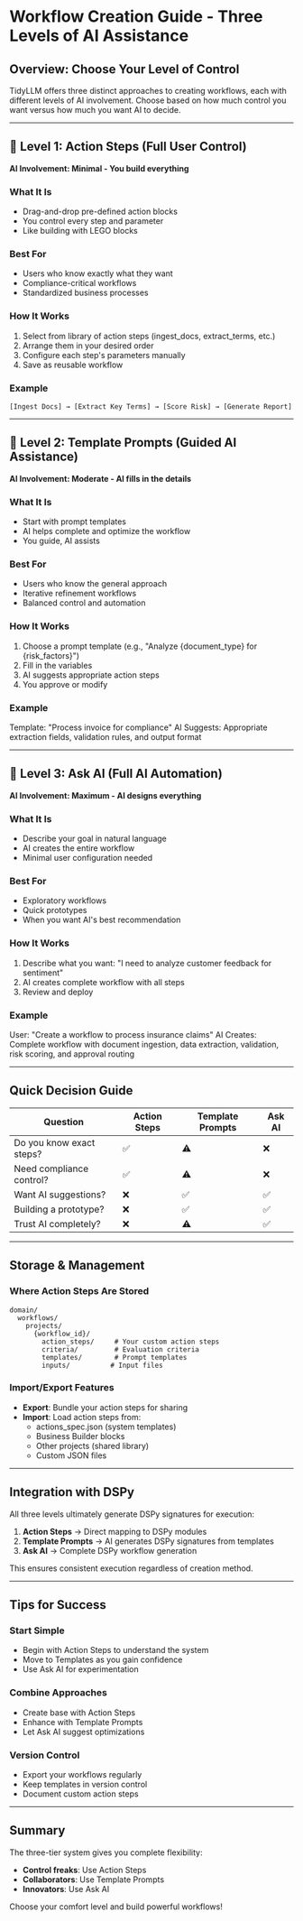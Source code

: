 # Workflow Creation Guide - Three Levels of AI Assistance

## Overview: Choose Your Level of Control

TidyLLM offers three distinct approaches to creating workflows, each with different levels of AI involvement. Choose based on how much control you want versus how much you want AI to decide.

---

## 🎯 Level 1: Action Steps (Full User Control)
**AI Involvement: Minimal - You build everything**

### What It Is
- Drag-and-drop pre-defined action blocks
- You control every step and parameter
- Like building with LEGO blocks

### Best For
- Users who know exactly what they want
- Compliance-critical workflows
- Standardized business processes

### How It Works
1. Select from library of action steps (ingest_docs, extract_terms, etc.)
2. Arrange them in your desired order
3. Configure each step's parameters manually
4. Save as reusable workflow

### Example
```
[Ingest Docs] → [Extract Key Terms] → [Score Risk] → [Generate Report]
```

---

## 📝 Level 2: Template Prompts (Guided AI Assistance)
**AI Involvement: Moderate - AI fills in the details**

### What It Is
- Start with prompt templates
- AI helps complete and optimize the workflow
- You guide, AI assists

### Best For
- Users who know the general approach
- Iterative refinement workflows
- Balanced control and automation

### How It Works
1. Choose a prompt template (e.g., "Analyze {document_type} for {risk_factors}")
2. Fill in the variables
3. AI suggests appropriate action steps
4. You approve or modify

### Example
Template: "Process invoice for compliance"
AI Suggests: Appropriate extraction fields, validation rules, and output format

---

## 🤖 Level 3: Ask AI (Full AI Automation)
**AI Involvement: Maximum - AI designs everything**

### What It Is
- Describe your goal in natural language
- AI creates the entire workflow
- Minimal user configuration needed

### Best For
- Exploratory workflows
- Quick prototypes
- When you want AI's best recommendation

### How It Works
1. Describe what you want: "I need to analyze customer feedback for sentiment"
2. AI creates complete workflow with all steps
3. Review and deploy

### Example
User: "Create a workflow to process insurance claims"
AI Creates: Complete workflow with document ingestion, data extraction, validation, risk scoring, and approval routing

---

## Quick Decision Guide

| Question | Action Steps | Template Prompts | Ask AI |
|----------|--------------|------------------|---------|
| Do you know exact steps? | ✅ | ⚠️ | ❌ |
| Need compliance control? | ✅ | ⚠️ | ❌ |
| Want AI suggestions? | ❌ | ✅ | ✅ |
| Building a prototype? | ❌ | ✅ | ✅ |
| Trust AI completely? | ❌ | ⚠️ | ✅ |

---

## Storage & Management

### Where Action Steps Are Stored
```
domain/
  workflows/
    projects/
      {workflow_id}/
        action_steps/     # Your custom action steps
        criteria/         # Evaluation criteria
        templates/        # Prompt templates
        inputs/          # Input files
```

### Import/Export Features
- **Export**: Bundle your action steps for sharing
- **Import**: Load action steps from:
  - actions_spec.json (system templates)
  - Business Builder blocks
  - Other projects (shared library)
  - Custom JSON files

---

## Integration with DSPy

All three levels ultimately generate DSPy signatures for execution:

1. **Action Steps** → Direct mapping to DSPy modules
2. **Template Prompts** → AI generates DSPy signatures from templates
3. **Ask AI** → Complete DSPy workflow generation

This ensures consistent execution regardless of creation method.

---

## Tips for Success

### Start Simple
- Begin with Action Steps to understand the system
- Move to Templates as you gain confidence
- Use Ask AI for experimentation

### Combine Approaches
- Create base with Action Steps
- Enhance with Template Prompts
- Let Ask AI suggest optimizations

### Version Control
- Export your workflows regularly
- Keep templates in version control
- Document custom action steps

---

## Summary

The three-tier system gives you complete flexibility:
- **Control freaks**: Use Action Steps
- **Collaborators**: Use Template Prompts
- **Innovators**: Use Ask AI

Choose your comfort level and build powerful workflows!